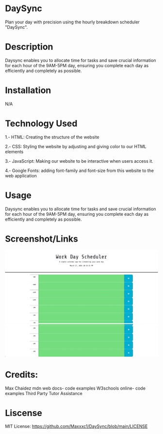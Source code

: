 # DaySync

Plan your day with precision using the hourly breakdown scheduler "DaySync".

# Description

Daysync enables you to allocate time for tasks and save crucial information for each hour of the 9AM-5PM day, ensuring you complete each day as efficiently and completely as possible.

# Installation

N/A

# Technology Used

1.- HTML: Creating the structure of the website

2.- CSS: Styling the website by adjusting and giving color to our HTML elements

3.- JavaScript: Making our website to be interactive when users access it.

4.- Google Fonts: adding font-family and font-size from this website to the web application



# Usage

Daysync enables you to allocate time for tasks and save crucial information for each hour of the 9AM-5PM day, ensuring you complete each day as efficiently and completely as possible.


# Screenshot/Links



![FirstScreenshot](firstscreenshot.jpeg)
![SecondScreenshot](Secondscreenshot.jpeg)

# Credits: 
Max Chaidez
mdn web docs- code examples
W3schools online- code examples
Third Party Tutor Assistance

# Liscense
MIT License: https://github.com/Maxxxc1/DaySync/blob/main/LICENSE